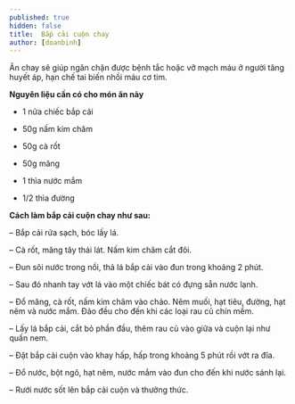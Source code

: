 ```yaml
---
published: true
hidden: false
title:  Bắp cải cuộn chay
author: [doanbinh] 
---
```

Ăn chay sẽ giúp ngăn chặn được bệnh tắc hoặc vỡ mạch máu ở người tăng huyết áp, hạn chế tai biến nhồi máu cơ tim.

**Nguyên liệu cần có cho món ăn này**

+ 1 nửa chiếc bắp cải

+ 50g nấm kim châm

+ 50g cà rốt

+ 50g măng

+ 1 thìa nước mắm

+ 1/2 thìa đường

**Cách làm bắp cải cuộn chay như sau:**

– Bắp cải rửa sạch, bóc lấy lá.

– Cà rốt, măng tây thái lát. Nấm kim châm cắt đôi.

– Đun sôi nước trong nồi, thả lá bắp cải vào đun trong khoảng 2 phút.

– Sau đó nhanh tay vớt lá vào một chiếc bát có đựng sẵn nước lạnh.

– Đổ măng, cà rốt, nấm kim châm vào chảo. Nêm muối, hạt tiêu, đường, hạt nêm và nước mắm. Đảo đều cho đến khi các loại rau củ chín mềm.

– Lấy lá bắp cải, cắt bỏ phần đầu, thêm rau củ vào giữa và cuộn lại như quấn nem.

– Đặt bắp cải cuộn vào khay hấp, hấp trong khoảng 5 phút rồi vớt ra đĩa.

– Đổ nước, bột ngô, hạt nêm, nước mắm vào đun cho đến khi nước sánh lại.

– Rưới nước sốt lên bắp cải cuộn và thưởng thức.